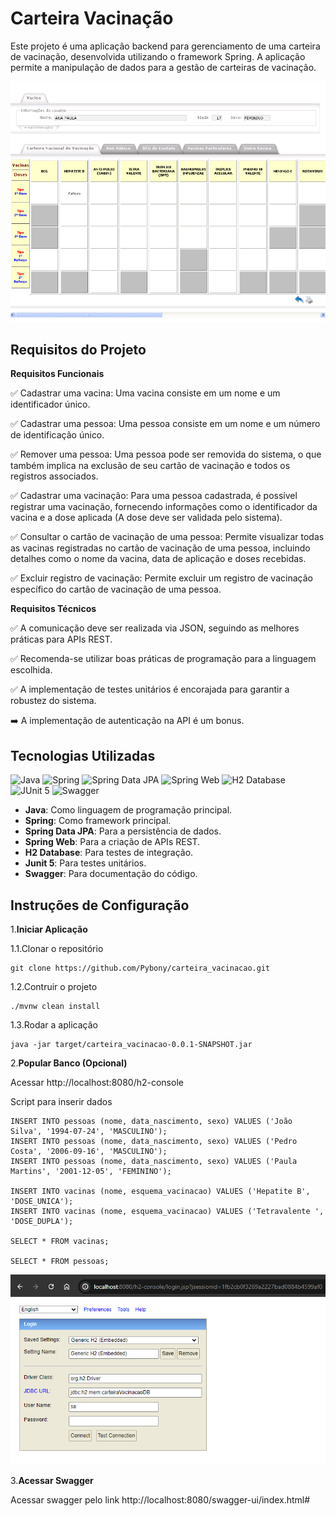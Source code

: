 # Carteira Vacinação

Este projeto é uma aplicação backend para gerenciamento de uma carteira de vacinação, desenvolvida utilizando o framework Spring. A aplicação permite a manipulação de dados para a gestão de carteiras de vacinação.

![img.png](img.png)

## Requisitos do Projeto

**Requisitos Funcionais**
   
   ✅ Cadastrar uma vacina: Uma vacina consiste em um nome e um identificador único.
   
   ✅ Cadastrar uma pessoa: Uma pessoa consiste em um nome e um número de identificação único.
   
   ✅ Remover uma pessoa: Uma pessoa pode ser removida do sistema, o que também implica na exclusão de seu cartão de vacinação e todos os registros associados.
   
   ✅ Cadastrar uma vacinação: Para uma pessoa cadastrada, é possível registrar uma vacinação, fornecendo informações como o identificador da vacina e a dose aplicada (A dose deve ser validada pelo sistema).
   
   ✅ Consultar o cartão de vacinação de uma pessoa: Permite visualizar todas as vacinas registradas no cartão de vacinação de uma pessoa, incluindo detalhes como o nome da vacina, data de aplicação e doses recebidas.
   
   ✅ Excluir registro de vacinação: Permite excluir um registro de vacinação específico do cartão de vacinação de uma pessoa.

**Requisitos Técnicos**

✅ A comunicação deve ser realizada via JSON, seguindo as melhores práticas para APIs REST.

✅ Recomenda-se utilizar boas práticas de programação para a linguagem escolhida.

✅ A implementação de testes unitários é encorajada para garantir a robustez do sistema.

➡️ A implementação de autenticação na API é um bonus.

## Tecnologias Utilizadas

![Java](https://img.shields.io/badge/java-%23ED8B00.svg?style=for-the-badge&logo=openjdk&logoColor=white)
![Spring](https://img.shields.io/badge/spring-%236DB33F.svg?style=for-the-badge&logo=spring&logoColor=white)
![Spring Data JPA](https://img.shields.io/badge/Spring%20Data%20JPA-6DB33F.svg?style=for-the-badge&logo=spring&logoColor=white)
![Spring Web](https://img.shields.io/badge/Spring%20Web-6DB33F.svg?style=for-the-badge&logo=spring&logoColor=white)
![H2 Database](https://img.shields.io/badge/H2-4479A1.svg?style=for-the-badge&logo=h2&logoColor=white)
![JUnit 5](https://img.shields.io/badge/JUnit%205-25A162.svg?style=for-the-badge&logo=JUnit5&logoColor=white)
![Swagger](https://img.shields.io/badge/Swagger-85EA2D.svg?style=for-the-badge&logo=Swagger&logoColor=black)

- **Java**: Como linguagem de programação principal.
- **Spring**: Como framework principal.
- **Spring Data JPA**: Para a persistência de dados.
- **Spring Web**: Para a criação de APIs REST.
- **H2 Database**: Para testes de integração.
- **Junit 5**: Para testes unitários.
- **Swagger**: Para documentação do código.

## Instruções de Configuração

1.**Iniciar Aplicação**

1.1.Clonar o repositório

```
git clone https://github.com/Pybony/carteira_vacinacao.git
```

1.2.Contruir o projeto

```
./mvnw clean install
```

1.3.Rodar a aplicação

```
java -jar target/carteira_vacinacao-0.0.1-SNAPSHOT.jar
```

2.**Popular Banco (Opcional)**

Acessar http://localhost:8080/h2-console

Script para inserir dados


```
INSERT INTO pessoas (nome, data_nascimento, sexo) VALUES ('João Silva', '1994-07-24', 'MASCULINO');
INSERT INTO pessoas (nome, data_nascimento, sexo) VALUES ('Pedro Costa', '2006-09-16', 'MASCULINO');
INSERT INTO pessoas (nome, data_nascimento, sexo) VALUES ('Paula Martins', '2001-12-05', 'FEMININO');

INSERT INTO vacinas (nome, esquema_vacinacao) VALUES ('Hepatite B', 'DOSE_UNICA');
INSERT INTO vacinas (nome, esquema_vacinacao) VALUES ('Tetravalente ', 'DOSE_DUPLA');

SELECT * FROM vacinas;

SELECT * FROM pessoas;
```
![img_1.png](img_1.png)

3.**Acessar Swagger**

Acessar swagger pelo link http://localhost:8080/swagger-ui/index.html#
